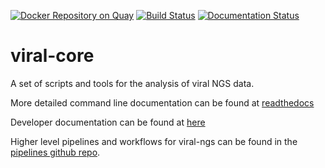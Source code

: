 [![Docker Repository on Quay](https://quay.io/repository/broadinstitute/viral-core/status "Docker Repository on Quay")](https://quay.io/repository/broadinstitute/viral-core)
[![Build Status](https://travis-ci.com/broadinstitute/viral-core.svg?branch=master)](https://travis-ci.com/broadinstitute/viral-core)
[![Documentation Status](https://readthedocs.org/projects/viral-core/badge/?version=latest)](http://viral-core.readthedocs.io/en/latest/?badge=latest)
<!--
[![Coverage Status](https://coveralls.io/repos/github/broadinstitute/viral-core/badge.svg?branch=master)](https://coveralls.io/github/broadinstitute/viral-core?branch=master)
[![broad-viral-badge](https://img.shields.io/badge/install%20from-broad--viral-green.svg?style=flat-square)](https://anaconda.org/broad-viral/viral-ngs)
[![Code Health](https://landscape.io/github/broadinstitute/viral-ngs/master/landscape.svg?style=flat)](https://landscape.io/github/broadinstitute/viral-ngs)
[![DOI](https://zenodo.org/badge/DOI/10.5281/zenodo.252549.svg)](https://doi.org/10.5281/zenodo.252549)
-->

viral-core
=========

A set of scripts and tools for the analysis of viral NGS data.

More detailed command line documentation can be found at [readthedocs](http://viral-core.readthedocs.org/)

Developer documentation can be found at [here](DEVELOPMENT_NOTES.md)

Higher level pipelines and workflows for viral-ngs can be found in the [pipelines github repo](https://github.com/broadinstitute/viral-pipelines).
